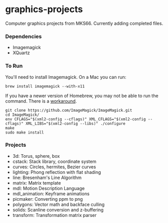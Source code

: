 # graphics-projects

Computer graphics projects from MKS66. Currently adding completed files.

### Dependencies

- Imagemagick
- XQuartz

### To Run

You'll need to install Imagemagick. On a Mac you can run:

```
brew install imagemagick --with-x11
```

If you have a newer version of Homebrew, you may not be able to run the command. There is a [workaround](https://stackoverflow.com/questions/44624479/how-to-use-imagemagick-with-xquartz).

```
git clone https://github.com/ImageMagick/ImageMagick.git
cd ImageMagick/
env CFLAGS="$(xml2-config --cflags)" XML_CFLAGS="$(xml2-config --cflags)" XML_LIBS="$(xml2-config --libs)" ./configure
make
sudo make install
```

### Projects

- 3d: Torus, sphere, box
- cstack: Stack library, coordinate system
- curves: Circles, hermites, Bezier curves 
- lighting: Phong reflection with flat shading
- line: Bresenham's Line Algorithm
- matrix: Matrix template
- mdl: Motion Description Language
- mdl_animation: Keyframe animations
- picmaker: Converting ppm to png
- polygons: Vector math and backface culling
- solids: Scanline conversion and z-buffering
- transform: Transformation matrix parser

